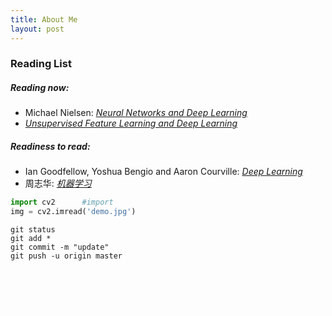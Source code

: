 ```yaml
---
title: About Me
layout: post
---
```


### Reading List

##### Reading now:

- Michael Nielsen: *<a target="_blank" href="http://neuralnetworksanddeeplearning.com/">Neural Networks and Deep Learning</a>*
- *<a target="_blank" href="http://ufldl.stanford.edu/tutorial/">Unsupervised Feature Learning and Deep Learning</a>*


##### Readiness to read:

- Ian Goodfellow, Yoshua Bengio and Aaron Courville: *<a target="_blank" href="http://www.deeplearningbook.org/">Deep Learning</a>*
- 周志华: *<a target="_blank" href="https://cs.nju.edu.cn/zhouzh/zhouzh.files/publication/MLbook2016.htm">机器学习</a>*                                                                                                                                                                   






```python
import cv2		#import
img = cv2.imread('demo.jpg')
```



```shell
git status
git add *
git commit -m "update"
git push -u origin master
```





<font color="#fff">----- ----- ----- ----- ----- ----- ----- ----- ----- ----- ----- ----- ----- ----- ----- ----- ----- ----- ------ ----- ----- ----- ----- ----- ----- ----- ----- ----- ----- ----- ----- ----- ----- ----- ----- ----- ----- ----- ----- ----- ----- ----- ----- ----- ----- ----- -----</font>

